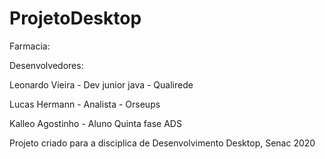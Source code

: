# ProjetoDesktop

Farmacia:

Desenvolvedores:



Leonardo Vieira - Dev junior java - Qualirede


Lucas Hermann - Analista -  Orseups 



Kalleo Agostinho - Aluno Quinta fase ADS



Projeto criado para a disciplica de Desenvolvimento Desktop, Senac 2020 


